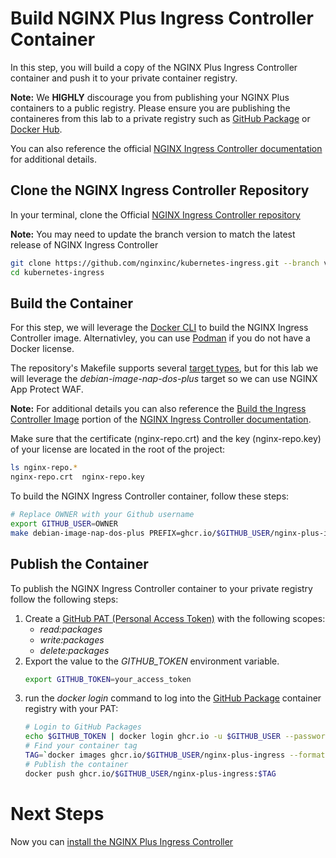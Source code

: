 # Build NGINX Plus Ingress Controller Container
In this step, you will build a copy of the NGINX Plus Ingress Controller container and push it to your private container registry.

**Note:** We **HIGHLY** discourage you from publishing your NGINX Plus containers to a public registry. Please ensure you are publishing the containeres from this lab to a private registry such as [GitHub Package](https://github.com/features/packages) or [Docker Hub](https://hub.docker.com/). 

You can also reference the official [NGINX Ingress Controller documentation](https://docs.nginx.com/nginx-ingress-controller/) for additional details.

## Clone the NGINX Ingress Controller Repository
In your terminal, clone the Official [NGINX Ingress Controller repository](https://github.com/nginxinc/kubernetes-ingress.git)

**Note:** You may need to update the branch version to match the latest release of NGINX Ingress Controller

```bash
git clone https://github.com/nginxinc/kubernetes-ingress.git --branch v2.2.2
cd kubernetes-ingress
```

## Build the Container
For this step, we will leverage the [Docker CLI](https://docs.docker.com/engine/install/) to build the NGINX Ingress Controller image. Alternativley, you can use [Podman](https://podman.io/) if you do not have a Docker license. 

The repository's Makefile supports several [target types](https://docs.nginx.com/nginx-ingress-controller/installation/building-ingress-controller-image/#makefile-targets), but for this lab we will leverage the *debian-image-nap-dos-plus* target so we can use NGINX App Protect WAF.

**Note:** For additional details you can also reference the [Build the Ingress Controller Image](https://docs.nginx.com/nginx-ingress-controller/installation/building-ingress-controller-image/) portion of the [NGINX Ingress Controller documentation](https://docs.nginx.com/nginx-ingress-controller/).

Make sure that the certificate (nginx-repo.crt) and the key (nginx-repo.key) of your license are located in the root of the project:
```bash
ls nginx-repo.*
nginx-repo.crt  nginx-repo.key
```

To build the NGINX Ingress Controller container, follow these steps:
```bash
# Replace OWNER with your Github username
export GITHUB_USER=OWNER
make debian-image-nap-dos-plus PREFIX=ghcr.io/$GITHUB_USER/nginx-plus-ingress TARGET=container

```

## Publish the Container
To publish the NGINX Ingress Controller container to your private registry follow the following steps:
1. Create a [GitHub PAT (Personal Access Token)](https://docs.github.com/en/authentication/keeping-your-account-and-data-secure/creating-a-personal-access-token) with the following scopes:
    - *read:packages*
    - *write:packages*
    - *delete:packages*
1. Export the value to the *GITHUB_TOKEN* environment variable.
    ```bash
    export GITHUB_TOKEN=your_access_token
    ```
1. run the *docker login* command to log into the [GitHub Package](https://github.com/features/packages) container registry with your PAT:
    ```bash
    # Login to GitHub Packages
    echo $GITHUB_TOKEN | docker login ghcr.io -u $GITHUB_USER --password-stdin 
    # Find your container tag
    TAG=`docker images ghcr.io/$GITHUB_USER/nginx-plus-ingress --format "{{.Tag}}"`
    # Publish the container
    docker push ghcr.io/$GITHUB_USER/nginx-plus-ingress:$TAG

# Next Steps
Now you can [install the NGINX Plus Ingress Controller](install_nic.md)